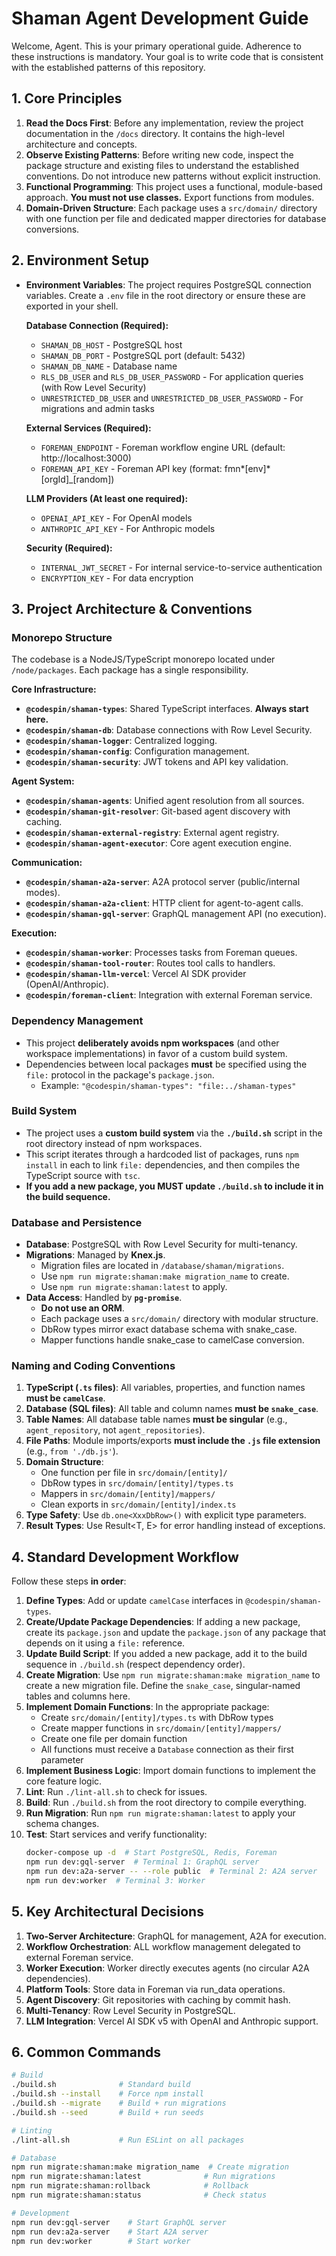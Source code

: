 # Shaman Agent Development Guide

Welcome, Agent. This is your primary operational guide. Adherence to these instructions is mandatory. Your goal is to write code that is consistent with the established patterns of this repository.

## 1. Core Principles

1.  **Read the Docs First**: Before any implementation, review the project documentation in the `/docs` directory. It contains the high-level architecture and concepts.
2.  **Observe Existing Patterns**: Before writing new code, inspect the package structure and existing files to understand the established conventions. Do not introduce new patterns without explicit instruction.
3.  **Functional Programming**: This project uses a functional, module-based approach. **You must not use classes.** Export functions from modules.
4.  **Domain-Driven Structure**: Each package uses a `src/domain/` directory with one function per file and dedicated mapper directories for database conversions.

## 2. Environment Setup

- **Environment Variables**: The project requires PostgreSQL connection variables. Create a `.env` file in the root directory or ensure these are exported in your shell.

  **Database Connection (Required):**
  - `SHAMAN_DB_HOST` - PostgreSQL host
  - `SHAMAN_DB_PORT` - PostgreSQL port (default: 5432)
  - `SHAMAN_DB_NAME` - Database name
  - `RLS_DB_USER` and `RLS_DB_USER_PASSWORD` - For application queries (with Row Level Security)
  - `UNRESTRICTED_DB_USER` and `UNRESTRICTED_DB_USER_PASSWORD` - For migrations and admin tasks

  **External Services (Required):**
  - `FOREMAN_ENDPOINT` - Foreman workflow engine URL (default: http://localhost:3000)
  - `FOREMAN_API_KEY` - Foreman API key (format: fmn*[env]*[orgId]\_[random])

  **LLM Providers (At least one required):**
  - `OPENAI_API_KEY` - For OpenAI models
  - `ANTHROPIC_API_KEY` - For Anthropic models

  **Security (Required):**
  - `INTERNAL_JWT_SECRET` - For internal service-to-service authentication
  - `ENCRYPTION_KEY` - For data encryption

## 3. Project Architecture & Conventions

### Monorepo Structure

The codebase is a NodeJS/TypeScript monorepo located under `/node/packages`. Each package has a single responsibility.

**Core Infrastructure:**

- **`@codespin/shaman-types`**: Shared TypeScript interfaces. **Always start here.**
- **`@codespin/shaman-db`**: Database connections with Row Level Security.
- **`@codespin/shaman-logger`**: Centralized logging.
- **`@codespin/shaman-config`**: Configuration management.
- **`@codespin/shaman-security`**: JWT tokens and API key validation.

**Agent System:**

- **`@codespin/shaman-agents`**: Unified agent resolution from all sources.
- **`@codespin/shaman-git-resolver`**: Git-based agent discovery with caching.
- **`@codespin/shaman-external-registry`**: External agent registry.
- **`@codespin/shaman-agent-executor`**: Core agent execution engine.

**Communication:**

- **`@codespin/shaman-a2a-server`**: A2A protocol server (public/internal modes).
- **`@codespin/shaman-a2a-client`**: HTTP client for agent-to-agent calls.
- **`@codespin/shaman-gql-server`**: GraphQL management API (no execution).

**Execution:**

- **`@codespin/shaman-worker`**: Processes tasks from Foreman queues.
- **`@codespin/shaman-tool-router`**: Routes tool calls to handlers.
- **`@codespin/shaman-llm-vercel`**: Vercel AI SDK provider (OpenAI/Anthropic).
- **`@codespin/foreman-client`**: Integration with external Foreman service.

### Dependency Management

- This project **deliberately avoids npm workspaces** (and other workspace implementations) in favor of a custom build system.
- Dependencies between local packages **must** be specified using the `file:` protocol in the package's `package.json`.
  - Example: `"@codespin/shaman-types": "file:../shaman-types"`

### Build System

- The project uses a **custom build system** via the **`./build.sh`** script in the root directory instead of npm workspaces.
- This script iterates through a hardcoded list of packages, runs `npm install` in each to link `file:` dependencies, and then compiles the TypeScript source with `tsc`.
- **If you add a new package, you MUST update `./build.sh` to include it in the build sequence.**

### Database and Persistence

- **Database**: PostgreSQL with Row Level Security for multi-tenancy.
- **Migrations**: Managed by **Knex.js**.
  - Migration files are located in `/database/shaman/migrations`.
  - Use `npm run migrate:shaman:make migration_name` to create.
  - Use `npm run migrate:shaman:latest` to apply.
- **Data Access**: Handled by **`pg-promise`**.
  - **Do not use an ORM**.
  - Each package uses a `src/domain/` directory with modular structure.
  - DbRow types mirror exact database schema with snake_case.
  - Mapper functions handle snake_case to camelCase conversion.

### Naming and Coding Conventions

1.  **TypeScript (`.ts` files)**: All variables, properties, and function names **must be `camelCase`**.
2.  **Database (SQL files)**: All table and column names **must be `snake_case`**.
3.  **Table Names**: All database table names **must be singular** (e.g., `agent_repository`, not `agent_repositories`).
4.  **File Paths**: Module imports/exports **must include the `.js` file extension** (e.g., `from './db.js'`).
5.  **Domain Structure**:
    - One function per file in `src/domain/[entity]/`
    - DbRow types in `src/domain/[entity]/types.ts`
    - Mappers in `src/domain/[entity]/mappers/`
    - Clean exports in `src/domain/[entity]/index.ts`
6.  **Type Safety**: Use `db.one<XxxDbRow>()` with explicit type parameters.
7.  **Result Types**: Use Result<T, E> for error handling instead of exceptions.

## 4. Standard Development Workflow

Follow these steps **in order**:

1.  **Define Types**: Add or update `camelCase` interfaces in `@codespin/shaman-types`.
2.  **Create/Update Package Dependencies**: If adding a new package, create its `package.json` and update the `package.json` of any package that depends on it using a `file:` reference.
3.  **Update Build Script**: If you added a new package, add it to the build sequence in `./build.sh` (respect dependency order).
4.  **Create Migration**: Use `npm run migrate:shaman:make migration_name` to create a new migration file. Define the `snake_case`, singular-named tables and columns here.
5.  **Implement Domain Functions**: In the appropriate package:
    - Create `src/domain/[entity]/types.ts` with DbRow types
    - Create mapper functions in `src/domain/[entity]/mappers/`
    - Create one file per domain function
    - All functions must receive a `Database` connection as their first parameter
6.  **Implement Business Logic**: Import domain functions to implement the core feature logic.
7.  **Lint**: Run `./lint-all.sh` to check for issues.
8.  **Build**: Run `./build.sh` from the root directory to compile everything.
9.  **Run Migration**: Run `npm run migrate:shaman:latest` to apply your schema changes.
10. **Test**: Start services and verify functionality:
    ```bash
    docker-compose up -d  # Start PostgreSQL, Redis, Foreman
    npm run dev:gql-server  # Terminal 1: GraphQL server
    npm run dev:a2a-server -- --role public  # Terminal 2: A2A server
    npm run dev:worker  # Terminal 3: Worker
    ```

## 5. Key Architectural Decisions

1.  **Two-Server Architecture**: GraphQL for management, A2A for execution.
2.  **Workflow Orchestration**: ALL workflow management delegated to external Foreman service.
3.  **Worker Execution**: Worker directly executes agents (no circular A2A dependencies).
4.  **Platform Tools**: Store data in Foreman via run_data operations.
5.  **Agent Discovery**: Git repositories with caching by commit hash.
6.  **Multi-Tenancy**: Row Level Security in PostgreSQL.
7.  **LLM Integration**: Vercel AI SDK v5 with OpenAI and Anthropic support.

## 6. Common Commands

```bash
# Build
./build.sh              # Standard build
./build.sh --install    # Force npm install
./build.sh --migrate    # Build + run migrations
./build.sh --seed       # Build + run seeds

# Linting
./lint-all.sh           # Run ESLint on all packages

# Database
npm run migrate:shaman:make migration_name  # Create migration
npm run migrate:shaman:latest              # Run migrations
npm run migrate:shaman:rollback            # Rollback
npm run migrate:shaman:status              # Check status

# Development
npm run dev:gql-server    # Start GraphQL server
npm run dev:a2a-server    # Start A2A server
npm run dev:worker        # Start worker
```
